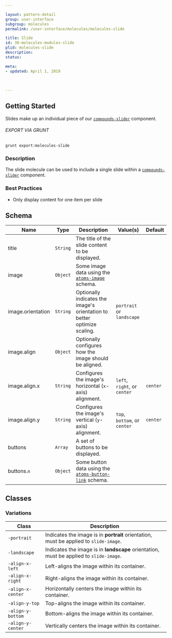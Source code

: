 ```yaml
---

layout: pattern-detail
group: user-interface
subgroup: molecules
permalink: /user-interface/molecules/molecules-slide

title: Slide
id: 30-molecules-modules-slide
plid: molecules-slide
description: 
status: 

meta:
- updated: April 1, 2019
  
  
  
---
```



## Getting Started

Slides make up an individual piece of our [`compounds-slider`][compounds-slider] component.

###### EXPORT VIA GRUNT

```
grunt export:molecules-slide
```


### Description

The slide molecule can be used to include a single slide within a [`compounds-slider`][compounds-slider] component.


### Best Practices

- Only display content for one item per slide


## Schema

| Name              | Type      | Description                                                                   | Value(s)                      | Default   |
|-------------------|-----------|-------------------------------------------------------------------------------|-------------------------------|-----------|
| title             | `String`  | The title of the slide content to be displayed.                               |                               |           |
| image             | `Object`  | Some image data using the [`atoms-image`][atoms-image] schema.                |                               |           |
| image.orientation | `String`  | Optionally indicates the image's orientation to better optimize scaling.      | `portrait` or `landscape`     |           |
| image.align       | `Object`  | Optionally configures how the image should be aligned.                        |                               |           |
| image.align.x     | `String`  | Configures the image's horizontal (`x`-axis) alignment.                       | `left`, `right`, or `center`  | `center`  |
| image.align.y     | `String`  | Configures the image's vertical (`y`-axis) alignment.                         | `top`, `bottom`, or `center`  | `center`  |
| buttons           | `Array`   | A set of buttons to be displayed.                                             |                               |           |
| buttons.`n`       | `Object`  | Some button data using the [`atoms-button-link`][atoms-button-link] schema.   |                               |           |


## Classes

### Variations

| Class               | Description                                                                             |
|---------------------|-----------------------------------------------------------------------------------------|
| `-portrait`         | Indicates the image is in **portrait** orientation, must be applied to `slide-image`.   |
| `-landscape`        | Indicates the image is in **landscape** orientation, must be applied to `slide-image`.  |
| `-align-x-left`     | Left-aligns the image within its container.                                             |
| `-align-x-right`    | Right-aligns the image within its container.                                            |
| `-align-x-center`   | Horizontally centers the image within its container.                                    |
| `-align-y-top`      | Top-aligns the image within its container.                                              |
| `-align-y-bottom`   | Bottom-aligns the image within its container.                                           |
| `-align-y-center`   | Vertically centers the image within its container.                                      |


[atoms-image]: /patterns/20-atoms-media-image/20-atoms-media-image.html
[atoms-button-link]: /patterns/20-atoms-buttons-01-button-link/20-atoms-buttons-01-button-link.html
[compounds-slider]: /patterns/40-compounds-modules-slider/40-compounds-modules-slider.html
